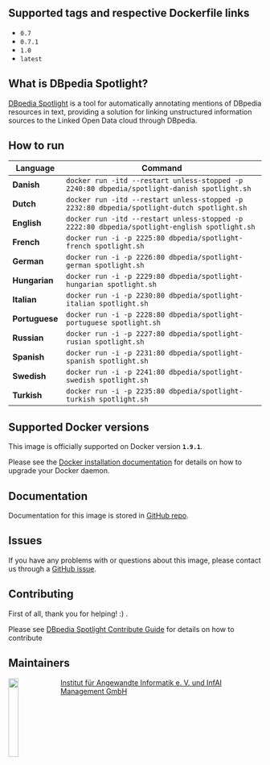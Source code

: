 ## Supported tags and respective Dockerfile links

* `0.7`
* `0.7.1`
* `1.0`
* `latest`


## What is DBpedia Spotlight?

[DBpedia Spotlight](http://wikipedia.org/wiki/DBpedia#DBpedia_Spotlight) is a tool for automatically annotating mentions of DBpedia resources in text, providing a solution for linking unstructured information sources to the Linked Open Data cloud through DBpedia.

## How to run

| **Language** | **Command** |
| --- | --- |
| **Danish** | ```docker run -itd --restart unless-stopped -p 2240:80 dbpedia/spotlight-danish spotlight.sh``` |
| **Dutch** | ```docker run -itd --restart unless-stopped -p 2232:80 dbpedia/spotlight-dutch spotlight.sh``` |
| **English** | ```docker run -itd --restart unless-stopped -p 2222:80 dbpedia/spotlight-english spotlight.sh``` |
| **French** | ```docker run -i -p 2225:80 dbpedia/spotlight-french spotlight.sh``` |
| **German** | ```docker run -i -p 2226:80 dbpedia/spotlight-german spotlight.sh``` |
| **Hungarian** | ```docker run -i -p 2229:80 dbpedia/spotlight-hungarian spotlight.sh``` |
| **Italian** | ```docker run -i -p 2230:80 dbpedia/spotlight-italian spotlight.sh``` |
| **Portuguese** | ```docker run -i -p 2228:80 dbpedia/spotlight-portuguese spotlight.sh``` |
| **Russian** | ```docker run -i -p 2227:80 dbpedia/spotlight-rusian spotlight.sh``` |
| **Spanish** | ```docker run -i -p 2231:80 dbpedia/spotlight-spanish spotlight.sh``` |
| **Swedish** | ```docker run -i -p 2241:80 dbpedia/spotlight-swedish spotlight.sh``` |
| **Turkish** | ```docker run -i -p 2235:80 dbpedia/spotlight-turkish spotlight.sh``` |

## Supported Docker versions
This image is officially supported on Docker version **`1.9.1`**.

Please see the [Docker installation documentation](https://docs.docker.com/installation/) for details on how to upgrade your Docker daemon.

## Documentation

Documentation for this image is stored in [GitHub repo](http://github.com/dbpedia-spotlight/dbpedia-spotlight/wiki).

## Issues
If you have any problems with or questions about this image, please contact us through a [GitHub issue](https://github.com/dbpedia-spotlight/spotlight-docker/issues).

## Contributing

First of all, thank you for helping! :) .

Please see [DBpedia Spotlight Contribute Guide](https://github.com/dbpedia-spotlight/dbpedia-spotlight/wiki/Contributing) for details on how to contribute

## Maintainers

<a href="http://infai.org"><img src="https://infai.org/wp-content/uploads/2017/08/InfAI-Logo.png" align="left" height="20%" width="20%" >Institut für Angewandte Informatik e. V. und InfAI Management GmbH</a>
